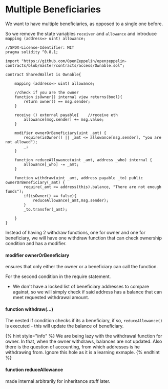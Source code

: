 # Multiple Beneficiaries

We want to have multiple beneficiaries, as opposed to a single one before.

So we remove the state variables `receiver` and `allowance`  and introduce `mapping (address=> uint) allowance;`

```solidity
//SPDX-License-Identifier: MIT
pragma solidity ^0.8.1;

import "https://github.com/OpenZeppelin/openzeppelin-contracts/blob/master/contracts/access/Ownable.sol";

contract SharedWallet is Ownable{

    mapping (address=> uint) allowance;
  
    //check if you are the owner
    function isOwner() internal view returns(bool){
        return owner() == msg.sender;
    }

    receive () external payable{    //receive eth
        allowance[msg.sender] += msg.value;
    }

    modifier ownerOrBeneficiary(uint _amt) {
        require(isOwner() || _amt <= allowance[msg.sender], "you are not allowed");
        _;
    }

    function reduceAllowance(uint _amt, address _who) internal {
        allowance[_who] -= _amt;
    }

    function withdraw(uint _amt, address payable _to) public ownerOrBeneficiary(_amt) {
        require(_amt <= address(this).balance, "There are not enough funds");
        if(isOwner() == false){
            reduceAllowance(_amt,msg.sender);
        }
        _to.transfer(_amt);

    }
}
```

Instead of having 2 withdraw functions, one for owner and one for beneficiary, we will have one withdraw function that can check ownership condition and has a modifier.

#### modifier ownerOrBeneficiary

ensures that only either the owner or a beneficiary can call the function.&#x20;

For the second condition in the require statement.

* We don't have a locked list of beneficiary addresses to compare against, so we will simply check if said address has a balance that can meet requested withdrawal amount.

#### function withdraw(...)

The nested if condition checks if its a beneficiary, if so, `reduceAllowance()` is executed - this will update the balance of beneficiary.&#x20;

{% hint style="info" %}
We are being lazy with the withdrawal function for owner. In that, when the owner withdraws, balances are not updated. Also there is the question of accounting, from which addresses is he withdrawing from. Ignore this hole as it is a learning exmaple.&#x20;
{% endhint %}

#### function reduceAllowance

made internal arbitrarily for inheritance stuff later.

